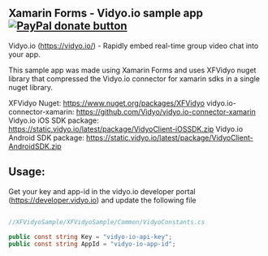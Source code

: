 ## Xamarin Forms - Vidyo.io sample app [![PayPal donate button](https://www.paypalobjects.com/en_US/i/btn/btn_donateCC_LG.gif)](https://www.paypal.com/cgi-bin/webscr?cmd=_s-xclick&hosted_button_id=4KHTXCBWYXTNG "Donate to this project using Paypal")

Vidyo.io (https://vidyo.io/) - Rapidly embed real-time group video chat into your app.

This sample app was made using Xamarin Forms and uses XFVidyo nuget library that compressed the Vidyo.io connector for xamarin sdks in a single nuget library.

XFVidyo Nuget: https://www.nuget.org/packages/XFVidyo
vidyo.io-connector-xamarin: https://github.com/Vidyo/vidyo.io-connector-xamarin
Vidyo.io iOS SDK package: https://static.vidyo.io/latest/package/VidyoClient-iOSSDK.zip
Vidyo.io Android SDK package: https://static.vidyo.io/latest/package/VidyoClient-AndroidSDK.zip

## Usage:

Get your key and app-id in the vidyo.io developer portal (https://developer.vidyo.io) and update the following file

```C#

//XFVidyoSample/XFVidyoSample/Common/VidyoConstants.cs

public const string Key = "vidyo-io-api-key";
public const string AppId = "vidyo-io-app-id";
```

